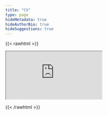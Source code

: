 ```yaml
---
title: "CV"
type: page
hideMetadata: true
hideAuthorBio: true
hideSuggestions: true
---
```


{{< rawhtml >}}
<p>
	
<iframe src="https://docs.google.com/document/d/e/2PACX-1vSVU3_gTjRIR-sMyOuRKh8PKMez1BzNoWsQKHmxsqHbluEYTl6iFFQ8chbXlDm9bmCHwhK6D1kR9tZR/pub?embedded=true"></iframe>
</p>
{{< /rawhtml >}}
